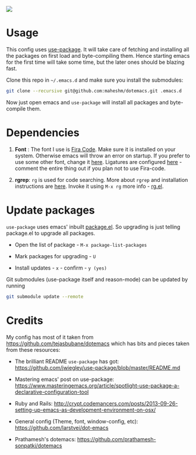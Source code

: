 [![](https://img.shields.io/badge/emacs-config-brightgreen.svg)](https://github.com/maheshm/dotemacs)


# Usage

This config uses [use-package](https://github.com/jwiegley/use-package).
It will take care of fetching and installing all the packages on first load and byte-compiling them.
Hence starting emacs for the first time will take some time, but the later ones should be blazing fast.

Clone this repo in `~/.emacs.d` and make sure you install the submodules:

```sh
git clone --recursive git@github.com:maheshm/dotemacs.git .emacs.d
```

Now just open emacs and `use-package` will install all packages and byte-compile them.


# Dependencies

1. **Font** : The font I use is [Fira Code](https://github.com/tonsky/FiraCode).
   Make sure it is installed on your system.
   Otherwise emacs will throw an error on startup.
   If you prefer to use some other font, change it [here](/config/theme-font-config.el).
   Ligatures are configured [here](/config/fira-code-setup.el) - comment the entire thing out
   if you plan not to use Fira-code.


2. **rgrep**: `rg` is used for code searching. More about `rgrep` and installation instructions are
   [here](https://github.com/BurntSushi/ripgrep).
   Invoke it using `M-x rg` more info - [rg.el](https://github.com/Wilfred/ag.el).


# Update packages

`use-package` uses emacs' inbuilt [package.el](http://wikemacs.org/wiki/Package.el).
So upgrading is just telling package.el to upgrade all packages.

* Open the list of package - `M-x package-list-packages`

* Mark packages for upgrading - `U`

* Install updates - `x` - confirm - `y (yes)`

Git submodules (use-package itself and reason-mode) can be updated by running

```sh
git submodule update --remote
```


# Credits

My config has most of it taken from https://github.com/tejasbubane/dotemacs which has bits and pieces taken from these resources:

* The brilliant README `use-package` has got:
https://github.com/jwiegley/use-package/blob/master/README.md

* Mastering emacs' post on use-package:
https://www.masteringemacs.org/article/spotlight-use-package-a-declarative-configuration-tool

* Ruby and Rails:
http://crypt.codemancers.com/posts/2013-09-26-setting-up-emacs-as-development-environment-on-osx/

* General config (Theme, font, window-config, etc):
https://github.com/larstvei/dot-emacs

* Prathamesh's dotemacs:
https://github.com/prathamesh-sonpatki/dotemacs
